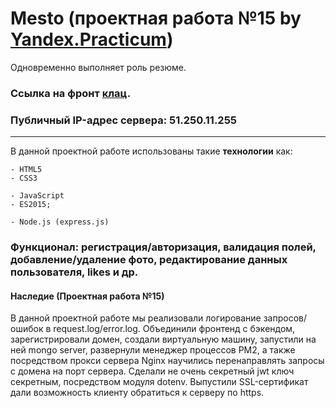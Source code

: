# Mesto (проектная работа №15 by [Yandex.Practicum](https://practicum.yandex.ru/ "Практикум")) 
Одновременно выполняет роль резюме.
### Ссылка на фронт [клац](https://methodm4n.github.io/mesto/ "Ссылка на работу на ванильном js").
### Публичный IP-адрес сервера: 51.250.11.255
----
В данной проектной работе использованы такие **технологии** как:
```
- HTML5
- CSS3
```
```JS
- JavaScript
- ES2015;
```
```
- Node.js (express.js)
```
### Функционал: регистрация/авторизация, валидация полей, добавление/удаление фото, редактирование данных пользователя, likes и др.

 #### Наследие (Проектная работа №15)
В данной проектной работе мы реализовали логирование запросов/ошибок в request.log/error.log. Объединили фронтенд с бэкендом, зарегистрировали домен, создали виртуальную машину, запустили на ней mongo server, развернули менеджер процессов PM2, а также посредством прокси сервера Nginx научились перенаправлять запросы с домена на порт сервера. Сделали не очень секретный jwt ключ секретным, посредством модуля dotenv. Выпустили SSL-сертификат дали возможность клиенту обратиться к серверу по https. 
